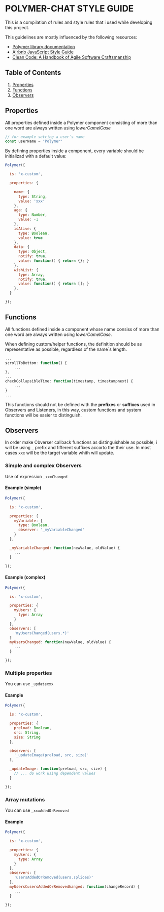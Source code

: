 # POLYMER-CHAT STYLE GUIDE

This is a compilation of rules and style rules that i used while developing this project.

This guidelines are mostly influenced by the following resources:

+ [Polymer library documentation](https://www.polymer-project.org/1.0/docs/devguide/feature-overview)
+ [Airbnb JavaScript Style Guide](https://github.com/airbnb/javascript)
+ [Clean Code: A Handbook of Agile Software Craftsmanship ](http://blog.cleancoder.com/)

## Table of Contents

  1. [Properties](#properties)
  1. [Functions](#references)
  1. [Observers](#objects)



<a name="properties"></a>
## Properties

All properties defined inside a Polymer component consisting of more than one word are always written using *lowerCamelCase*

```javascript
// for example setting a user´s name
const userName = "Polymer"
```
By defining properties inside a  component, every variable should be initializad with a default value:

```javascript
Polymer({

  is: 'x-custom',

  properties: {

    name: {
      type: String,
      value: 'xxx'
    },
    age: {
      type: Number,
      value: -1
    },
    isAlive: {
      type: Boolean,
      value: true
    },
    data: {
      type: Object,
      notify: true,
      value: function() { return {}; }
    },
    wishList: {
      type: Array,
      notify: true,
      value: function() { return []; }
    },
  }

});
```
<a name="functions"></a>
## Functions

All functions defined inside a  component whose name consiss of more than one word are always written using *lowerCamelCase*.

When defining custom/helper functions, the definition should be as representative as possible, regardless of the name´s length.

```javascript
...
scrollToBottom: function() {
    ...
},
...
checkCollapsibleTime: function(timestamp, timestampnext) {
    ...
}
...
```
This functions should not be defined with the **prefixes** or **suffixes** used in Observers and Listeners, in this way, custom functions and system functions will be easier to distinguish.

<a name="observers"></a>
## Observers

In order make Obverser callback functions as distinguishable as possible, i will be using `_` prefix and fifferent suffixes accorto the their use. In most cases `xxx` will be the target variable whith will update.

### Simple and complex Observers
Use of expression `_xxxChanged`

#### Example (simple)
```javascript
Polymer({

  is: 'x-custom',

  properties: {
    myVariable: {
      type: Boolean,
      observer: '_myVariableChanged'
    }
  },

  _myVariableChanged: function(newValue, oldValue) {
    ...
  }

});
```
#### Example (complex)
```javascript
Polymer({

  is: 'x-custom',

  properties: {
    myUsers: {
      type: Array
    }
  },
  observers: [
    'myUsersChanged(users.*)'
  ]
  myUsersChanged: function(newValue, oldValue) {
    ...
  }

});
```
### Multiple properties
You can use `_updatexxx`
#### Example
```javascript
Polymer({

  is: 'x-custom',

  properties: {
    preload: Boolean,
    src: String,
    size: String
  },

  observers: [
    '_updateImage(preload, src, size)'
  ],

  _updateImage: function(preload, src, size) {
    // ... do work using dependent values
  }

});
```
### Array mutations
You can use `_xxxAdedOrRemoved`
#### Example
```javascript
Polymer({

  is: 'x-custom',

  properties: {
    myUsers: {
      type: Array
    }
  },
  observers: [
    'usersAddedOrRemoved(users.splices)'
  ],
  myUsersCusersAddedOrRemovedhanged: function(changeRecord) {
    ...
  }

});
```
